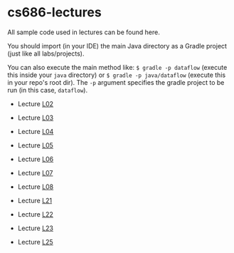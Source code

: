 # cs686-lectures

All sample code used in lectures can be found here.

You should import (in your IDE) the main Java directory as a Gradle project (just like all labs/projects).

You can also execute the main method like: `$ gradle -p dataflow` (execute this inside your `java` directory) or `$ gradle -p java/dataflow` (execute this in your repo's root dir). The `-p` argument specifies the gradle project to be run (in this case, `dataflow`).

- Lecture [L02](https://github.com/hadenlee/x86-lectures/tree/master/java/dataflow/src/main/java/edu/usfca/dataflow/L02)
- Lecture [L03](https://github.com/hadenlee/x86-lectures/tree/master/java/dataflow/src/main/java/edu/usfca/dataflow/L03)
- Lecture [L04](https://github.com/hadenlee/x86-lectures/tree/master/java/dataflow/src/main/java/edu/usfca/dataflow/L04)
- Lecture [L05](https://github.com/hadenlee/x86-lectures/tree/master/java/dataflow/src/main/java/edu/usfca/dataflow/L05)
- Lecture [L06](https://github.com/hadenlee/x86-lectures/tree/master/java/dataflow/src/main/java/edu/usfca/dataflow/L06)
- Lecture [L07](https://github.com/hadenlee/x86-lectures/tree/master/java/dataflow/src/main/java/edu/usfca/dataflow/L07)
- Lecture [L08](https://github.com/hadenlee/x86-lectures/tree/master/java/dataflow/src/main/java/edu/usfca/dataflow/L08)


- Lecture [L21](https://github.com/hadenlee/x86-lectures/tree/master/java/dataflow/src/main/java/edu/usfca/dataflow/L21)
- Lecture [L22](https://github.com/hadenlee/x86-lectures/tree/master/java/dataflow/src/main/java/edu/usfca/dataflow/L22)
- Lecture [L23](https://github.com/hadenlee/x86-lectures/tree/master/java/dataflow/src/main/java/edu/usfca/dataflow/L23)
- Lecture [L25](https://github.com/hadenlee/x86-lectures/tree/master/java/dataflow/src/main/java/edu/usfca/dataflow/L25)
  
